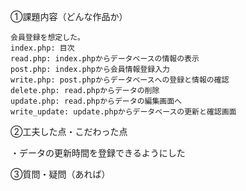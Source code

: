 ①課題内容（どんな作品か）

    会員登録を想定した。
    index.php: 目次
    read.php: index.phpからデータベースの情報の表示
    post.php: index.phpから会員情報登録入力
    write.php: post.phpからデータベースへの登録と情報の確認
    delete.php: read.phpからデータの削除
    update.php: read.phpからデータの編集画面へ
    write_update: update.phpからデータベースの更新と確認画面

②工夫した点・こだわった点

・データの更新時間を登録できるようにした

③質問・疑問（あれば）
